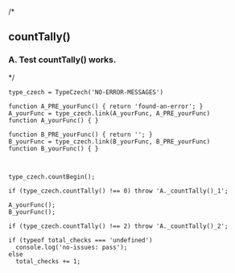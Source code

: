 
/*
## countTally()

### A. Test countTally() works.
*/

    type_czech = TypeCzech('NO-ERROR-MESSAGES')

    function A_PRE_yourFunc() { return 'found-an-error'; }
    A_yourFunc = type_czech.link(A_yourFunc, A_PRE_yourFunc) 
    function A_yourFunc() { }

    function B_PRE_yourFunc() { return ''; }
    B_yourFunc = type_czech.link(B_yourFunc, B_PRE_yourFunc) 
    function B_yourFunc() { }

    
    
    type_czech.countBegin();

    if (type_czech.countTally() !== 0) throw 'A._countTally()_1';

    A_yourFunc();
    B_yourFunc();

    if (type_czech.countTally() !== 2) throw 'A._countTally()_2';

    if (typeof total_checks === 'undefined')
      console.log('no-issues: pass');
    else
      total_checks += 1;

